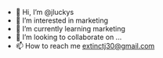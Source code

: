 - 👋 Hi, I’m @jluckys
- 👀 I’m interested in marketing
- 🌱 I’m currently learning marketing 
- 💞️ I’m looking to collaborate on ...
- 📫 How to reach me extinctj30@gmail.com

<!---
jluckys/jluckys is a ✨ special ✨ repository because its `README.md` (this file) appears on your GitHub profile.
You can click the Preview link to take a look at your changes.
--->
